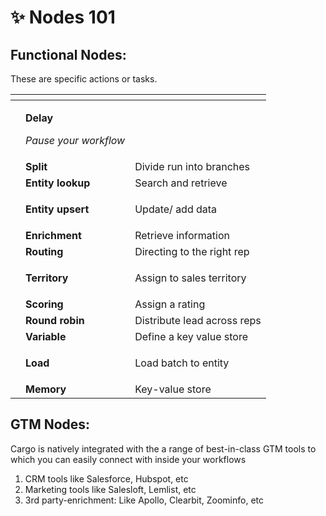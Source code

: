 # ✨ Nodes 101

## **Functional Nodes:**&#x20;

These are specific actions or tasks.

<table data-view="cards"><thead><tr><th></th><th></th><th></th></tr></thead><tbody><tr><td></td><td><p>                  <strong>Delay</strong></p><p>      <em>Pause your workflow</em></p></td><td></td></tr><tr><td></td><td>                   <strong>Split</strong> </td><td>   Divide run into branches</td></tr><tr><td></td><td>            <strong>Entity lookup</strong></td><td>       Search and retrieve</td></tr><tr><td></td><td>      <strong>Entity upsert</strong></td><td><p>        Update/ add data</p><p></p></td></tr><tr><td></td><td>     <strong>Enrichment</strong> </td><td>       Retrieve information</td></tr><tr><td></td><td>       <strong>Routing</strong></td><td>  Directing to the right rep</td></tr><tr><td></td><td>               <strong>Territory</strong> </td><td><p>   Assign to sales territory</p><p>  </p></td></tr><tr><td></td><td>       <strong>Scoring</strong></td><td>          Assign a rating</td></tr><tr><td></td><td>      <strong>Round robin</strong></td><td>Distribute lead across reps</td></tr><tr><td></td><td>       <strong>Variable</strong></td><td>   Define a key value store</td></tr><tr><td></td><td>       <strong>Load</strong></td><td><p>      Load batch to entity</p><p></p></td></tr><tr><td></td><td>     <strong>Memory</strong></td><td>          Key-value store</td></tr></tbody></table>



## **GTM Nodes:**&#x20;

Cargo is natively integrated with the a range of best-in-class GTM tools to which you can easily connect with inside your workflows

1. CRM tools like Salesforce, Hubspot, etc
2. Marketing tools like Salesloft, Lemlist, etc
3. 3rd party-enrichment: Like Apollo, Clearbit, Zoominfo, etc















